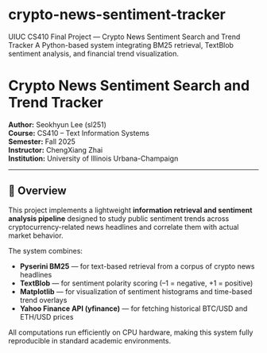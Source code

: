 # crypto-news-sentiment-tracker
UIUC CS410 Final Project — Crypto News Sentiment Search and Trend Tracker A Python-based system integrating BM25 retrieval, TextBlob sentiment analysis, and financial trend visualization.

# Crypto News Sentiment Search and Trend Tracker

**Author:** Seokhyun Lee (sl251)  
**Course:** CS410 – Text Information Systems  
**Semester:** Fall 2025  
**Instructor:** ChengXiang Zhai  
**Institution:** University of Illinois Urbana-Champaign  

---

## 🧭 Overview

This project implements a lightweight **information retrieval and sentiment analysis pipeline** designed to study public sentiment trends across cryptocurrency-related news headlines and correlate them with actual market behavior.

The system combines:
- **Pyserini BM25** — for text-based retrieval from a corpus of crypto news headlines  
- **TextBlob** — for sentiment polarity scoring (–1 = negative, +1 = positive)  
- **Matplotlib** — for visualization of sentiment histograms and time-based trend overlays  
- **Yahoo Finance API (yfinance)** — for fetching historical BTC/USD and ETH/USD prices  

All computations run efficiently on CPU hardware, making this system fully reproducible in standard academic environments.
